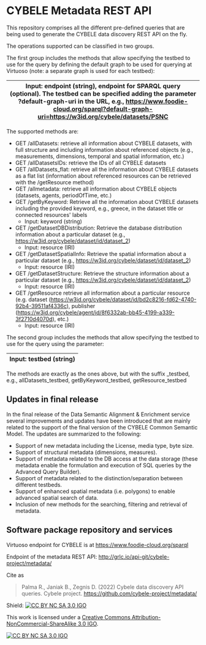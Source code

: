 # CYBELE Metadata REST API
This repository comprises all the different pre-defined queries that are being used to generate the CYBELE data discovery REST API on the fly.

The operations supported can be classified in two groups. 

The first group includes the methods that allow specifying the testbed to use for the query by defining the default graph to be used for querying at Virtuoso (note: a separate graph is used for each testbed):

|Input: endpoint (string), endpoint for SPARQL query (optional). The testbed can be specified adding the parameter ?default-graph-uri in the URL, e.g., https://www.foodie-cloud.org/sparql?default-graph-uri=https://w3id.org/cybele/datasets/PSNC
| - |
The supported methods are:

- GET /allDatasets: retrieve all information about CYBELE datasets, with full structure and including information about referenced objects (e.g., measurements, dimensions, temporal and spatial information, etc.)
- GET /allDatasetsIDs: retrieve the IDs of all CYBELE datasets 
- GET /allDatasets\_flat: retrieve all the information about CYBELE datasets as a flat list (information about referenced resources can be retrieved with the /getResource method) 
- GET /allmetadata: retrieve all information about CYBELE objects (datasets, agents, periodOfTime, etc.)
- GET /getByKeyword: Retrieve all the information about CYBELE datasets including the provided keyword, e.g., greece, in the dataset title or connected resources' labels
  - Input: keyword (string)
- GET /getDatasetDBDistribution: Retrieve the database distribution information about a particular dataset (e.g., <https://w3id.org/cybele/dataset/id/dataset_2>)
  - Input: resource (IRI)
- GET /getDatasetSpatialInfo: Retrieve the spatial information about a particular dataset (e.g., <https://w3id.org/cybele/dataset/id/dataset_2>)
  - Input: resource (IRI)
- GET /getDatasetStructure: Retrieve the structure information about a particular dataset (e.g., <https://w3id.org/cybele/dataset/id/dataset_2>)
  - Input: resource (IRI)
- GET /getResource retrieve all information about a particular resource (e.g. dataset (https://w3id.org/cybele/dataset/id/bd2c8216-fd62-4740-92b4-39511af4336c), publisher (https://w3id.org/cybele/agent/id/8f6332ab-bb45-4199-a339-3f2710d4070d), etc.)
  - Input: resource (IRI)

The second group includes the methods that allow specifying the testbed to use for the query using the parameter:

|Input: testbed (string)|
| - |
The methods are exactly as the ones above, but with the suffix \_testbed, e.g., allDatasets\_testbed, getByKeyword\_testbed, getResource\_testbed
## Updates in final release
In the final release of the Data Semantic Alignment & Enrichment service several improvements and updates have been introduced that are mainly related to the support of the final version of the CYBELE Common Semantic Model. The updates are summarized to the following:

- Support of new metadata including the License, media type, byte size.
- Support of structural metadata (dimensions, measures).
- Support of metadata related to the DB access at the data storage (these metadata enable the formulation and execution of SQL queries by the Advanced Query Builder).
- Support of metadata related to the distinction/separation between different testbeds.
- Support of enhanced spatial metadata (i.e. polygons) to enable advanced spatial search of data.
- Inclusion of new methods for the searching, filtering and retrieval of metadata.

## Software package repository and services

Virtuoso endpoint for CYBELE is at <https://www.foodie-cloud.org/sparql> 

Endpoint of the metadata REST API: <http://grlc.io/api-git/cybele-project/metadata/> 




Cite as

> Palma R., Janiak B., Zegnis D. (2022) Cybele data discovery API queries. Cybele project. https://github.com/cybele-project/metadata/ 


Shield: [![CC BY NC SA 3.0 IGO][cc-by-shield]][cc-by]

This work is licensed under a
[Creative Commons Attribution-NonCommercial-ShareAlike 3.0 IGO][cc-by].

[![CC BY NC SA 3.0 IGO][cc-by-image]][cc-by]

[cc-by]: https://creativecommons.org/licenses/by-nc-sa/3.0/igo/
[cc-by-image]: https://licensebuttons.net/l/by/3.0/igo/88x31.png
[cc-by-shield]: https://img.shields.io/badge/License-CC%20BY%20NC%20SA%203.0%20IGO-lightgrey.svg
